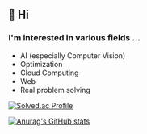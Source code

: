## 👋 Hi

### I'm interested in various fields ...
- AI (especially Computer Vision)
- Optimization
- Cloud Computing
- Web
- Real problem solving


[![Solved.ac Profile](http://mazassumnida.wtf/api/v2/generate_badge?boj=jiy00n)](https://solved.ac/jiy00n/)

[![Anurag's GitHub stats](https://github-readme-stats.vercel.app/api?username=jiy0-0nv&theme=flag-india&show_icons=true)](https://github.com/anuraghazra/github-readme-stats)

<!---
jiy0-0nv/jiy0-0nv is a ✨ special ✨ repository because its `README.md` (this file) appears on your GitHub profile.
You can click the Preview link to take a look at your changes.
--->
